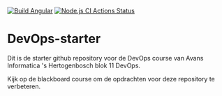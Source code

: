 [![Build Angular](https://github.com/avans-devops/devops-workshops-MadNelis/actions/workflows/angular-build.js.yml/badge.svg)](https://github.com/avans-devops/devops-workshops-MadNelis/actions/workflows/angular-build.js.yml) [![Node.js CI Actions Status](https://github.com/avans-devops/devops-workshops-MadNelis/workflows/Node.js%20CI/badge.svg)](https://github.com/avans-devops/devops-workshops-MadNelis/actions)

# DevOps-starter

Dit is de starter github repository voor de DevOps course van Avans Informatica 's Hertogenbosch blok 11 DevOps.

Kijk op de blackboard course om de opdrachten voor deze repository te verbeteren.
